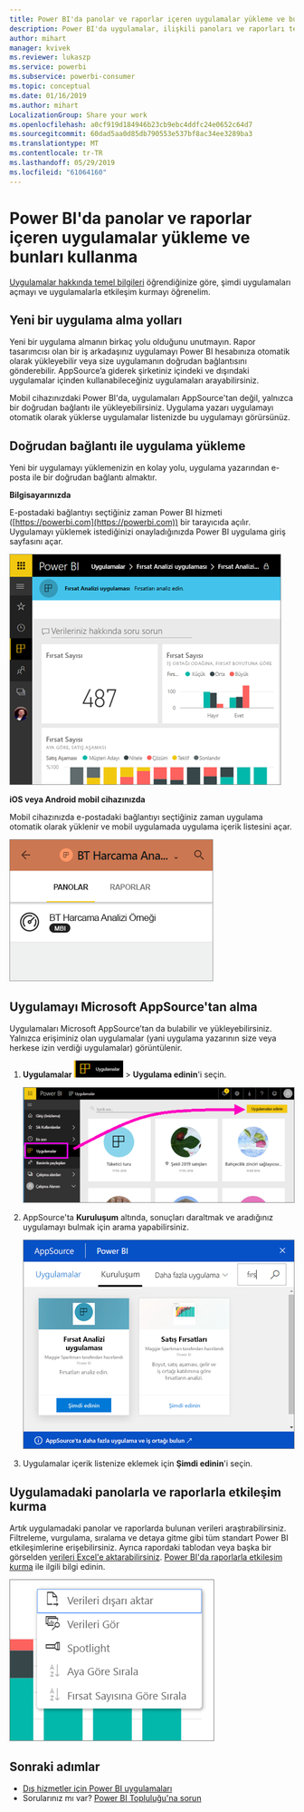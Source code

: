 ```yaml
---
title: Power BI'da panolar ve raporlar içeren uygulamalar yükleme ve bunları kullanma
description: Power BI'da uygulamalar, ilişkili panoları ve raporları tek bir yerde bir araya getirir.
author: mihart
manager: kvivek
ms.reviewer: lukaszp
ms.service: powerbi
ms.subservice: powerbi-consumer
ms.topic: conceptual
ms.date: 01/16/2019
ms.author: mihart
LocalizationGroup: Share your work
ms.openlocfilehash: a0cf919d184946b23cb9ebc4ddfc24e0652c64d7
ms.sourcegitcommit: 60dad5aa0d85db790553e537bf8ac34ee3289ba3
ms.translationtype: MT
ms.contentlocale: tr-TR
ms.lasthandoff: 05/29/2019
ms.locfileid: "61064160"
---
```

# <a name="install-and-use-apps-with-dashboards-and-reports-in-power-bi"></a>Power BI'da panolar ve raporlar içeren uygulamalar yükleme ve bunları kullanma
[Uygulamalar hakkında temel bilgileri](end-user-apps.md) öğrendiğinize göre, şimdi uygulamaları açmayı ve uygulamalarla etkileşim kurmayı öğrenelim. 

## <a name="ways-to-get-a-new-app"></a>Yeni bir uygulama alma yolları
Yeni bir uygulama almanın birkaç yolu olduğunu unutmayın. Rapor tasarımcısı olan bir iş arkadaşınız uygulamayı Power BI hesabınıza otomatik olarak yükleyebilir veya size uygulamanın doğrudan bağlantısını gönderebilir. AppSource’a giderek şirketiniz içindeki ve dışındaki uygulamalar içinden kullanabileceğiniz uygulamaları arayabilirsiniz. 

Mobil cihazınızdaki Power BI'da, uygulamaları AppSource'tan değil, yalnızca bir doğrudan bağlantı ile yükleyebilirsiniz. Uygulama yazarı uygulamayı otomatik olarak yüklerse uygulamalar listenizde bu uygulamayı görürsünüz.

## <a name="install-an-app-from-a-direct-link"></a>Doğrudan bağlantı ile uygulama yükleme
Yeni bir uygulamayı yüklemenizin en kolay yolu, uygulama yazarından e-posta ile bir doğrudan bağlantı almaktır.  

**Bilgisayarınızda** 

E-postadaki bağlantıyı seçtiğiniz zaman Power BI hizmeti ([https://powerbi.com](https://powerbi.com)) bir tarayıcıda açılır. Uygulamayı yüklemek istediğinizi onayladığınızda Power BI uygulama giriş sayfasını açar.

![Power BI hizmetinde uygulama giriş sayfası](./media/end-user-app-view/power-bi-app-landing-page-opportunity-480.png)

**iOS veya Android mobil cihazınızda** 

Mobil cihazınızda e-postadaki bağlantıyı seçtiğiniz zaman uygulama otomatik olarak yüklenir ve mobil uygulamada uygulama içerik listesini açar. 

![Mobil cihazda uygulama içerik listesi](./media/end-user-app-view/power-bi-app-index-it-spend-360.png)

## <a name="get-the-app-from-microsoft-appsource"></a>Uygulamayı Microsoft AppSource'tan alma
Uygulamaları Microsoft AppSource’tan da bulabilir ve yükleyebilirsiniz. Yalnızca erişiminiz olan uygulamalar (yani uygulama yazarının size veya herkese izin verdiği uygulamalar) görüntülenir.

1. **Uygulamalar** ![Sol gezinti çubuğundaki Uygulamalar](./media/end-user-apps/power-bi-apps-bar.png) > **Uygulama edinin**'i seçin. 
   
     ![Uygulama edinin simgesi](./media/end-user-app-view/power-bi-get-apps.png)
2. AppSource'ta **Kuruluşum** altında, sonuçları daraltmak ve aradığınız uygulamayı bulmak için arama yapabilirsiniz.
   
     ![AppSource'ta Kuruluşum altında](./media/end-user-app-view/power-bi-appsource-my-org.png)
3. Uygulamalar içerik listenize eklemek için **Şimdi edinin**'i seçin. 

## <a name="interact-with-the-dashboards-and-reports-in-the-app"></a>Uygulamadaki panolarla ve raporlarla etkileşim kurma
Artık uygulamadaki panolar ve raporlarda bulunan verileri araştırabilirsiniz. Filtreleme, vurgulama, sıralama ve detaya gitme gibi tüm standart Power BI etkileşimlerine erişebilirsiniz. Ayrıca rapordaki tablodan veya başka bir görselden [verileri Excel'e aktarabilirsiniz](end-user-export-data.md). [Power BI'da raporlarla etkileşim kurma](end-user-reading-view.md) ile ilgili bilgi edinin. 

![Bir Power BI görselinden verileri dışarı aktarma](./media/end-user-app-view/power-bi-service-export-data-visual.png)


## <a name="next-steps"></a>Sonraki adımlar
* [Dış hizmetler için Power BI uygulamaları](end-user-connect-to-services.md)
* Sorularınız mı var? [Power BI Topluluğu'na sorun](http://community.powerbi.com/)

